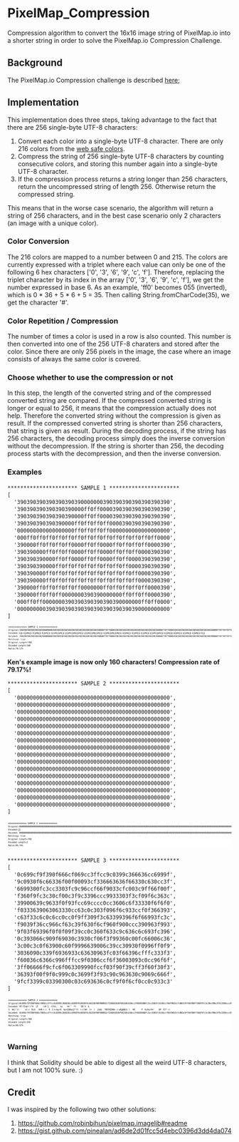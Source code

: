 # PixelMap_Compression
Compression algorithm to convert the 16x16 image string of PixelMap.io into a shorter string in order to solve the PixelMap.io Compression Challenge.

## Background
The PixelMap.io Compression challenge is described [here](https://pixelmap.medium.com/tiles-hex-triplets-gas-prices-and-the-compression-contest-3adcfebcf3ac); 
## Implementation
This implementation does three steps, taking advantage to the fact that there are 256 single-byte UTF-8 characters:
   1) Convert each color into a single-byte UTF-8 character. There are only 216 colors from the [web safe colors](https://htmlcolorcodes.com/color-chart/web-safe-color-chart/).
   2) Compress the string of 256 single-byte UTF-8 characters by counting consecutive colors, and storing this number again into a single-byte UTF-8 character. 
   3) If the compression process returns a string longer than 256 characters, return the uncompressed string of length 256. Otherwise return the compressed string.

This means that in the worse case scenario, the algorithm will return a string of 256 characters, and in the best case scenario only 2 characters (an image with a unique color).

### Color Conversion

The 216 colors are mapped to a number between 0 and 215. The colors are currently expressed with a triplet where each value can only be 
one of the following 6 hex characters ['0', '3', '6', '9', 'c', 'f']. Therefore, replacing the triplet character by its index in the array ['0', '3', '6', '9', 'c', 'f'], 
we get the number expressed in base 6. As an example, 'ff0' becomes 055 (inverted), which is 0 * 36 + 5 * 6 + 5 = 35. Then calling String.fromCharCode(35), we get the character '#'.

### Color Repetition / Compression

The number of times a color is used in a row is also counted. This number is then converted into one of the 256 UTF-8 charaters and stored after the color. Since there are only 256 
pixels in the image, the case where an image consists of always the same color is covered.

### Choose whether to use the compression or not

In this step, the length of the converted string and of the compressed converted string are compared. If the compressed converted string is longer or equal to 256, it means that the compression actually
does not help. Therefore the converted string without the compression is given as result. If the compressed converted string is shorter than 256 characters, that string is given as result. 
During the decoding process, if the string has 256 characters, the decoding process simply does the inverse conversion without the decompression. If the string is shorter than 256, the decoding process 
starts with the decompression, and then the inverse conversion.

### Examples
```
********************** SAMPLE 1 **********************
[
  '390390390390390390390000000390390390390390390390',
  '390390390390390390000ff0ff0000390390390390390390',
  '390390390390390390000ff0ff0000390390390390390390',
  '390390390390390000ff0ff0ff0ff0000390390390390390',
  '000000000000000000ff0ff0ff0ff0000000000000000000',
  '000ff0ff0ff0ff0ff0ff0ff0ff0ff0ff0ff0ff0ff0ff0000',
  '390000ff0ff0ff0ff0000ff0ff0000ff0ff0ff0ff0000390',
  '390390000ff0ff0ff0000ff0ff0000ff0ff0ff0000390390',
  '390390390000ff0ff0000ff0ff0000ff0ff0000390390390',
  '390390390000ff0ff0ff0ff0ff0ff0ff0ff0000390390390',
  '390390000ff0ff0ff0ff0ff0ff0ff0ff0ff0ff0000390390',
  '390390000ff0ff0ff0ff0ff0ff0ff0ff0ff0ff0000390390',
  '390000ff0ff0ff0ff0ff0000000ff0ff0ff0ff0ff0000390',
  '390000ff0ff0ff0000000390390000000ff0ff0ff0000390',
  '000ff0ff0000000390390390390390390000000ff0ff0000',
  '000000000390390390390390390390390390390000000000'
]

```
![Sample1](./docs/Sample1.png "Sample1")

**Ken's example image is now only 160 characters! 
Compression rate of 79.17%!**

```
********************** SAMPLE 2 **********************
[
  '000000000000000000000000000000000000000000000000',
  '000000000000000000000000000000000000000000000000',
  '000000000000000000000000000000000000000000000000',
  '000000000000000000000000000000000000000000000000',
  '000000000000000000000000000000000000000000000000',
  '000000000000000000000000000000000000000000000000',
  '000000000000000000000000000000000000000000000000',
  '000000000000000000000000000000000000000000000000',
  '000000000000000000000000000000000000000000000000',
  '000000000000000000000000000000000000000000000000',
  '000000000000000000000000000000000000000000000000',
  '000000000000000000000000000000000000000000000000',
  '000000000000000000000000000000000000000000000000',
  '000000000000000000000000000000000000000000000000',
  '000000000000000000000000000000000000000000000000',
  '000000000000000000000000000000000000000000000000',
]

```
![Sample2](./docs/Sample2.png "Sample2")


```
********************** SAMPLE 3 **********************
[
  '0c699cf9f390f666cf069cc3ffcc9c0399c366636cc6999f',
  '9c0930f6c66336f00f00093cf336663636f66330c630cc3f',
  '6699300fc3cc3303fc9c96ccf66f9033cfc003c9ff66f00f',
  'f360f9fc3c30cf00c3f9c3396ccc9933303f3cf09f6c363c',
  '39900639c9633f0f93fcc69cccc0cc3606c6f33330f6f6f0',
  'f0333639063063330cc63c0c303f096f6c933ccf0f366393',
  'c63f33c6c0c6cc0cc0f9ff309f3c63399396f6f66993fc3c',
  'f9039f36cc966cf63c39f630f6cf960f900ccc390963f993',
  '9f03f69396f0f0f09f39cc0c360f633c9c636c6c693fc396',
  '0c393066c909f69030c3930cf06f3f99360c00fc66006c36',
  '3c00c3c0f63900c60f9996639006c39cc30930f0996ff0f9',
  '3036090c339f6936933c63630963fc03f66396cfffc333f3',
  'f60036c6366c996fffcc9f0306ccf6f36003093c0cc96f6f',
  '3ff06666f9cfc6f063309990fccf03f90f39cff3f60f30f3',
  '36393f00f9f0c999c0c3699f3f93c90c963630c9069c666f',
  '9fcf3399c03390300c03c693636c0cf9f0f6cf0cc0c933c3'
]
```
![Sample3](./docs/Sample3.png "Sample3")


### Warning
I think that Solidity should be able to digest all the weird UTF-8 characters, but I am not 100% sure. :)

## Credit
I was inspired by the following two other solutions:
1. https://github.com/robinbihun/pixelmap.imagelib#readme
2. https://gist.github.com/pinealan/ad6de2d01fcc5d4ebc0396d3dd4da074